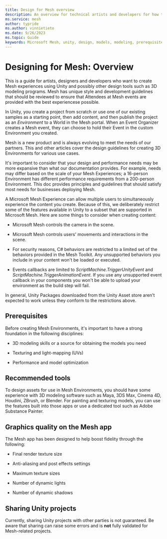 ```yaml
---
title: Design for Mesh overview
description: An overview for technical artists and developers for how to design for Mesh.
ms.service: mesh
author: typride
ms.author: vinnietieto
ms.date: 9/26/2023
ms.topic: Guide
keywords: Microsoft Mesh, unity, design, models, modeling, prerequisites
---
```


# Designing for Mesh: Overview

This is a guide for artists, designers and developers who want to create
Mesh experiences using Unity and possibly other design tools such as 3D
modeling programs. Mesh has unique style and development guidelines that should be reviewed
to ensure that Attendees at Mesh events are provided with the best experiencese possible.

In Unity, you create a project from scratch or use
one of our existing samples as a starting point, then add content, and
then publish the project as an *Environment* to a World in the Mesh 
portal. When an Event Organizer creates a Mesh event, they can choose
to hold their Event in the custom Environment you created.  

Mesh is a new product and is always evolving to meet the needs of our
partners. This and other articles cover the design guidelines for creating 3D
Environments for various use cases.

It's important to consider that your design and performance needs may be
more expansive than what our documentation provides. For example, needs may
differ based on the scale of your Mesh Experiences; a 16-person
Environment has different performance requirements from a 200-person
Environment. This doc provides principles and guidelines that should
satisfy most needs for businesses deploying Mesh.

A Microsoft Mesh Experience can allow multiple users to simultaneously experience the content you
create. Because of this, we deliberately restrict some of the features
available in Unity to a subset that are supported in Microsoft Mesh.
Here are some things to consider when creating content:

- Microsoft Mesh controls the camera in the scene.

- Microsoft Mesh controls users' movements and interactions in the
    scene.

- For security reasons, C# behaviors are restricted to a limited set
    of the behaviors provided in the Mesh Toolkit. Any unsupported
    behaviors you include in your content won't be loaded or executed.

- Events callbacks are limited to _ScriptMachine.TriggerUnityEvent_ and _ScriptMachine.TriggerAnimationEvent_. If you use any unsupported event callback in your components you won't be able to upload your environment as the build step will fail.

In general, Unity Packages downloaded from the Unity Asset store aren't
expected to work unless they conform to the restrictions above.

## Prerequisites

Before creating Mesh Environments, it's important to have a strong
foundation in the following disciplines:

- 3D modeling skills or a source for obtaining the models you need

- Texturing and light-mapping (UVs)

- Performance and model optimization

## Recommended tools

To design assets for use in Mesh Environments, you should have some
experience with 3D modeling software such as Maya, 3DS Max, Cinema 4D,
Houdini, ZBrush, or Blender. For painting and texturing models, you can
use the features built into those apps or use a dedicated tool such as
Adobe Substance Painter.

## Graphics quality on the Mesh app

The Mesh app has been designed to help boost fidelity through
the following:

- Final render texture size

- Anti-aliasing and post effects settings

- Maximum texture sizes

- Number of dynamic lights

- Number of dynamic shadows

## Sharing Unity projects

Currently, sharing Unity projects with other parties is not guaranteed.
Be aware that sharing can raise some errors and is **not** fully
validated for Mesh-related projects.

